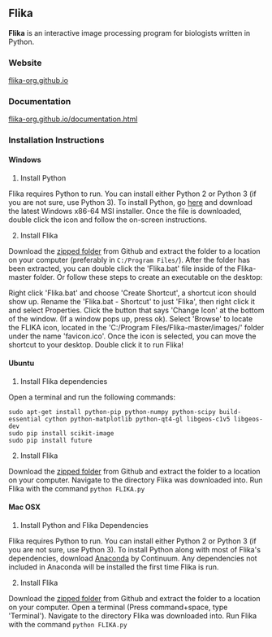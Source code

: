 ## Flika ##

**Flika** is an interactive image processing program for biologists written in Python.
### Website ###
[flika-org.github.io](http://flika-org.github.io/)

### Documentation ###
[flika-org.github.io/documentation.html](http://flika-org.github.io/documentation.html)

### Installation Instructions ###

#### Windows ####
1) Install Python
 
Flika requires Python to run.  You can install either Python 2 or Python 3 (if you are not sure, use Python 3). To install Python, go [here](https://www.python.org/downloads/windows/) and download the latest Windows x86-64 MSI installer.  Once the file is downloaded, double click the icon and follow the on-screen instructions.  

2) Install Flika


Download the [zipped folder](https://github.com/kyleellefsen/Flika/archive/master.zip) from Github and extract the folder to a location on your computer (preferably in ```C:/Program Files/```). After the folder has been extracted, you can double click the 'Flika.bat' file inside of the Flika-master folder. Or follow these steps to create an executable on the desktop:

Right click 'Flika.bat' and choose 'Create Shortcut', a shortcut icon should show up. Rename the 'Flika.bat - Shortcut' to just 'Flika', then right click it and select Properties. Click the button that says 'Change Icon' at the bottom of the window. (If a window pops up, press ok). Select 'Browse' to locate the FLIKA icon, located in the 'C:/Program Files/Flika-master/images/' folder under the name 'favicon.ico'. Once the icon is selected, you can move the shortcut to your desktop. Double click it to run Flika!

#### Ubuntu ####
1) Install Flika dependencies

Open a terminal and run the following commands:
```
sudo apt-get install python-pip python-numpy python-scipy build-essential cython python-matplotlib python-qt4-gl libgeos-c1v5 libgeos-dev
sudo pip install scikit-image
sudo pip install future
```

2) Install Flika

Download the [zipped folder](https://github.com/kyleellefsen/Flika/archive/master.zip) from Github and extract the folder to a location on your computer.  Navigate to the directory Flika was downloaded into.  Run Flika with the command
```python FLIKA.py```

#### Mac OSX ####

1) Install Python and Flika Dependencies

Flika requires Python to run.  You can install either Python 2 or Python 3 (if you are not sure, use Python 3). To install Python along with most of Flika's dependencies, download [Anaconda](https://www.continuum.io/downloads) by Continuum.  Any dependencies not included in Anaconda will be installed the first time Flika is run.

2) Install Flika

Download the [zipped folder](https://github.com/kyleellefsen/Flika/archive/master.zip) from Github and extract the folder to a location on your computer.  Open a terminal (Press command+space, type 'Terminal'). Navigate to the directory Flika was downloaded into.  Run Flika with the command
```python FLIKA.py```
